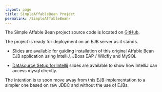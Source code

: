 ```yaml
---
layout: page
title: SimpleAffableBean Project
permalink: /SimpleAffableBean/
---
```

The Simple Affable Bean project source code is located on [GitHub][2].

The project is ready for deployment on an EJB server as it stands.

* [Slides][1] are available for guiding installation of this original Affable Bean EJB application using IntelliJ, JBoss EAP / Wildfly and MySQL

* [Datasource Setup for Intellij][3] slides are available to show how IntelliJ can access mysql directly.

The intention is to soon move away from this EJB implementation to a simpler one based on raw JDBC and without the use of EJBs.

[1]: /SimpleAffableBean/docs/intellij-jboss-setup.pdf
[2]: http://github.com/nowucca/SimpleAffableBean
[3]: /SimpleAffableBean/docs/intellij-datasource-setup.pdf
